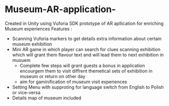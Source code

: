 # Museum-AR-application-
Created in Unity using Vuforia SDK prototype of AR apllication for enriching Museum experiences 
Features : 
- Scanning Vuforia markers to get details extra information about certain museum exhibition
- Mini AR game in which player can search for clues scanning exhibition which will grant them flavour text and will lead them
  to next exhibition in musuem 
  - Complete few steps will grant guests a bonus in application encourgem them to visit diffrent themetical sets of exhibition in museum 
    or return on other day
  - aim for gaminification of museum visit experiences
- Setting Menu with supproting for language switch from English to Polish or vice-versa
- Details map of museum included 
